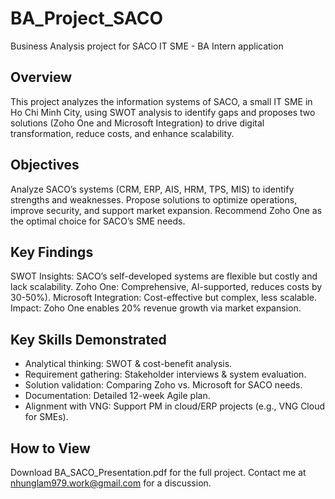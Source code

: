 # BA_Project_SACO
Business Analysis project for SACO IT SME - BA Intern application

## Overview
This project analyzes the information systems of SACO, a small IT SME in Ho Chi Minh City, using SWOT analysis to identify gaps and proposes two solutions (Zoho One and Microsoft Integration) to drive digital transformation, reduce costs, and enhance scalability.

## Objectives
Analyze SACO’s systems (CRM, ERP, AIS, HRM, TPS, MIS) to identify strengths and weaknesses.
Propose solutions to optimize operations, improve security, and support market expansion.
Recommend Zoho One as the optimal choice for SACO’s SME needs.

## Key Findings
SWOT Insights: SACO’s self-developed systems are flexible but costly and lack scalability.
Zoho One: Comprehensive, AI-supported, reduces costs by 30-50%).
Microsoft Integration: Cost-effective but complex, less scalable.
Impact: Zoho One enables 20% revenue growth via market expansion.

## Key Skills Demonstrated
- Analytical thinking: SWOT & cost-benefit analysis.
- Requirement gathering: Stakeholder interviews & system evaluation.
- Solution validation: Comparing Zoho vs. Microsoft for SACO needs.
- Documentation: Detailed 12-week Agile plan.
- Alignment with VNG: Support PM in cloud/ERP projects (e.g., VNG Cloud for SMEs).

## How to View
Download BA_SACO_Presentation.pdf for the full project.
Contact me at nhunglam979.work@gmail.com for a discussion.
